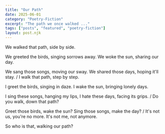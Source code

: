 ```yaml
---
title: "Our Path"
date: 2025-06-01
category: "Poetry-Fiction"
excerpt: "The path we once walked ..."
tags: ["posts", "featured", "poetry-fiction"]
layout: post.njk
---
```


We walked that path, side by side.

We greeted the birds, singing sorrows away.
We woke the sun, sharing our day.

We sang those songs, moving our sway.
We shared those days, hoping it'll stay.
/
I walk that path, step by step.

I greet the birds, singing in daze.
I wake the sun, bringing lonely days.

I sing these songs, hanging my lips,
I hate these days, facing its grips.
/
Do you walk, down that path?

Greet those birds, wake the sun?
Sing those songs, make the day?
/
It's not us, you're no more.
It's not me, not anymore.

So who is that, walking our path?